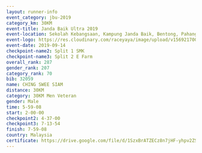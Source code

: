 ```yaml
---
layout: runner-info 
event_category: jbu-2019 
category_km: 30KM 
event-title: Janda Baik Ultra 2019  
event-location: Sekolah Kebangsaan, Kampung Janda Baik, Bentong, Pahang, Malaysia 
event-logo: https://res.cloudinary.com/raceyaya/image/upload/v1569217009/logo/janda-baik_vch1pc.jpg 
event-date: 2019-09-14 
checkpoint-name2: Split 1 SMK 
checkpoint-name3: Split 2 E Farm 
overall_rank: 287
gender_rank: 207
category_rank: 70
bib: 32059
name: CHING SWEE SIAM
distance: 30KM
category: 30KM Men Veteran
gender: Male
time: 5-59-08
start: 2-00-00
checkpoint2: 4-37-00
checkpoint3: 7-13-54
finish: 7-59-08
country: Malaysia
certificate: https://drive.google.com/file/d/1SzxBrATZECz8n7jHF-yhpv2ZS1dOIk-l/view?usp=sharing
---
```

